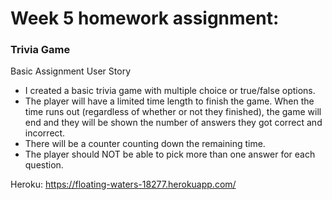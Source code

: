 # Week 5 homework assignment:
### Trivia Game

Basic Assignment User Story

* I created a basic trivia game with multiple choice or true/false options.
* The player will have a limited time length to finish the game. When the time runs out (regardless of whether or not they finished), the game will end and they will be shown the number of answers they got correct and incorrect.
* There will be a counter counting down the remaining time.
* The player should NOT be able to pick more than one answer for each question.

Heroku: https://floating-waters-18277.herokuapp.com/
